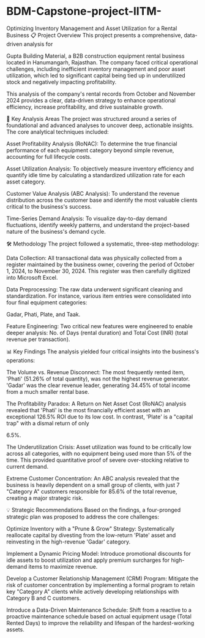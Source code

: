 # BDM-Capstone-project-IITM-
Optimizing Inventory Management and Asset Utilization for a Rental Business
📋 Project Overview
This project presents a comprehensive, data-driven analysis for 

Gupta Building Material, a B2B construction equipment rental business located in Hanumangarh, Rajasthan. The company faced critical operational challenges, including inefficient inventory management and poor asset utilization, which led to significant capital being tied up in underutilized stock and negatively impacting profitability.


This analysis of the company's rental records from October and November 2024 provides a clear, data-driven strategy to enhance operational efficiency, increase profitability, and drive sustainable growth.


🚀 Key Analysis Areas
The project was structured around a series of foundational and advanced analyses to uncover deep, actionable insights. The core analytical techniques included:


Asset Profitability Analysis (RoNAC): To determine the true financial performance of each equipment category beyond simple revenue, accounting for full lifecycle costs.



Asset Utilization Analysis: To objectively measure inventory efficiency and quantify idle time by calculating a standardized utilization rate for each asset category.



Customer Value Analysis (ABC Analysis): To understand the revenue distribution across the customer base and identify the most valuable clients critical to the business's success.


Time-Series Demand Analysis: To visualize day-to-day demand fluctuations, identify weekly patterns, and understand the project-based nature of the business's demand cycle.

🛠️ Methodology
The project followed a systematic, three-step methodology:

Data Collection: All transactional data was physically collected from a register maintained by the business owner, covering the period of October 1, 2024, to November 30, 2024. This register was then carefully digitized into Microsoft Excel.

Data Preprocessing: The raw data underwent significant cleaning and standardization. For instance, various item entries were consolidated into four final equipment categories: 

Gadar, Phati, Plate, and Taak.


Feature Engineering: Two critical new features were engineered to enable deeper analysis: No. of Days (rental duration) and Total Cost (INR) (total revenue per transaction).

📊 Key Findings
The analysis yielded four critical insights into the business's operations:

The Volume vs. Revenue Disconnect: The most frequently rented item, 'Phati' (51.26% of total quantity), was not the highest revenue generator. 'Gadar' was the clear revenue leader, generating 34.45% of total income from a much smaller rental base.




The Profitability Paradox: A Return on Net Asset Cost (RoNAC) analysis revealed that 'Phati' is the most financially efficient asset with an exceptional 126.5% ROI due to its low cost. In contrast, 'Plate' is a "capital trap" with a dismal return of only 

6.5%.




The Underutilization Crisis: Asset utilization was found to be critically low across all categories, with no equipment being used more than 5% of the time. This provided quantitative proof of severe over-stocking relative to current demand.




Extreme Customer Concentration: An ABC analysis revealed that the business is heavily dependent on a small group of clients, with just 7 "Category A" customers responsible for 85.6% of the total revenue, creating a major strategic risk.


💡 Strategic Recommendations
Based on the findings, a four-pronged strategic plan was proposed to address the core challenges:


Optimize Inventory with a "Prune & Grow" Strategy: Systematically reallocate capital by divesting from the low-return 'Plate' asset and reinvesting in the high-revenue 'Gadar' category.


Implement a Dynamic Pricing Model: Introduce promotional discounts for idle assets to boost utilization and apply premium surcharges for high-demand items to maximize revenue.



Develop a Customer Relationship Management (CRM) Program: Mitigate the risk of customer concentration by implementing a formal program to retain key "Category A" clients while actively developing relationships with Category B and C customers.


Introduce a Data-Driven Maintenance Schedule: Shift from a reactive to a proactive maintenance schedule based on actual equipment usage (Total Rented Days) to improve the reliability and lifespan of the hardest-working assets.
